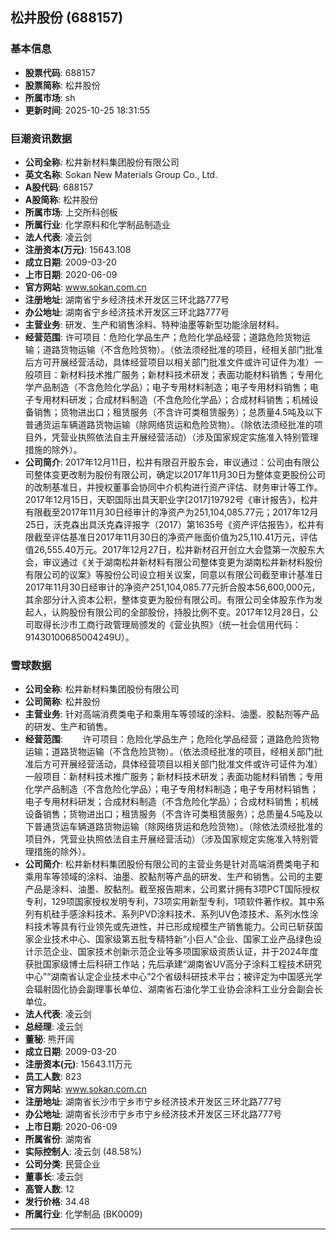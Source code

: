 ## 松井股份 (688157)

### 基本信息

- **股票代码**: 688157
- **股票简称**: 松井股份
- **所属市场**: sh
- **更新时间**: 2025-10-25 18:31:55

### 巨潮资讯数据

- **公司全称**: 松井新材料集团股份有限公司
- **英文名称**: Sokan New Materials Group Co., Ltd.
- **A股代码**: 688157
- **A股简称**: 松井股份
- **所属市场**: 上交所科创板
- **所属行业**: 化学原料和化学制品制造业
- **法人代表**: 凌云剑
- **注册资本(万元)**: 15643.108
- **成立日期**: 2009-03-20
- **上市日期**: 2020-06-09
- **官方网站**: www.sokan.com.cn
- **注册地址**: 湖南省宁乡经济技术开发区三环北路777号
- **办公地址**: 湖南省宁乡经济技术开发区三环北路777号
- **主营业务**: 研发、生产和销售涂料、特种油墨等新型功能涂层材料。
- **经营范围**: 许可项目：危险化学品生产；危险化学品经营；道路危险货物运输；道路货物运输（不含危险货物）。（依法须经批准的项目，经相关部门批准后方可开展经营活动，具体经营项目以相关部门批准文件或许可证件为准）一般项目：新材料技术推广服务；新材料技术研发；表面功能材料销售；专用化学产品制造（不含危险化学品）；电子专用材料制造；电子专用材料销售；电子专用材料研发；合成材料制造（不含危险化学品）；合成材料销售；机械设备销售；货物进出口；租赁服务（不含许可类租赁服务）；总质量4.5吨及以下普通货运车辆道路货物运输（除网络货运和危险货物）。（除依法须经批准的项目外，凭营业执照依法自主开展经营活动）（涉及国家规定实施准入特别管理措施的除外）。
- **公司简介**: 2017年12月11日，松井有限召开股东会，审议通过：公司由有限公司整体变更改制为股份有限公司，确定以2017年11月30日为整体变更股份公司的改制基准日，并授权董事会协同中介机构进行资产评估、财务审计等工作。2017年12月15日，天职国际出具天职业字[2017]19792号《审计报告》，松井有限截至2017年11月30日经审计的净资产为251,104,085.77元；2017年12月25日，沃克森出具沃克森评报字（2017）第1635号《资产评估报告》，松井有限截至评估基准日2017年11月30日的净资产账面价值为25,110.41万元，评估值26,555.40万元。2017年12月27日，松井新材召开创立大会暨第一次股东大会，审议通过《关于湖南松井新材料有限公司整体变更为湖南松井新材料股份有限公司的议案》等股份公司设立相关议案，同意以有限公司截至审计基准日2017年11月30日经审计的净资产251,104,085.77元折合股本56,600,000元，其余部分计入资本公积，整体变更为股份有限公司。有限公司全体股东作为发起人，认购股份有限公司的全部股份，持股比例不变。2017年12月28日，公司取得长沙市工商行政管理局颁发的《营业执照》（统一社会信用代码：91430100685004249U）。

### 雪球数据

- **公司全称**: 松井新材料集团股份有限公司
- **公司简称**: 松井股份
- **主营业务**: 针对高端消费类电子和乘用车等领域的涂料、油墨、胶黏剂等产品的研发、生产和销售。
- **经营范围**: 　　许可项目：危险化学品生产；危险化学品经营；道路危险货物运输；道路货物运输（不含危险货物）。（依法须经批准的项目，经相关部门批准后方可开展经营活动，具体经营项目以相关部门批准文件或许可证件为准）一般项目：新材料技术推广服务；新材料技术研发；表面功能材料销售；专用化学产品制造（不含危险化学品）；电子专用材料制造；电子专用材料销售；电子专用材料研发；合成材料制造（不含危险化学品）；合成材料销售；机械设备销售；货物进出口；租赁服务（不含许可类租赁服务）；总质量4.5吨及以下普通货运车辆道路货物运输（除网络货运和危险货物）。（除依法须经批准的项目外，凭营业执照依法自主开展经营活动）（涉及国家规定实施准入特别管理措施的除外）。
- **公司简介**: 松井新材料集团股份有限公司的主营业务是针对高端消费类电子和乘用车等领域的涂料、油墨、胶黏剂等产品的研发、生产和销售。公司的主要产品是涂料、油墨、胶黏剂。截至报告期末，公司累计拥有3项PCT国际授权专利，129项国家授权发明专利，73项实用新型专利，1项软件著作权。其中系列有机硅手感涂料技术、系列PVD涂料技术、系列UV色漆技术、系列水性涂料技术等具有行业领先或先进性，并已形成规模生产销售能力。公司已斩获国家企业技术中心、国家级第五批专精特新“小巨人”企业、国家工业产品绿色设计示范企业、国家技术创新示范企业等多项国家级资质认证，并于2024年度获批国家级博士后科研工作站；先后承建“湖南省UV高分子涂料工程技术研究中心”“湖南省认定企业技术中心”2个省级科研技术平台；被评定为中国感光学会辐射固化协会副理事长单位、湖南省石油化学工业协会涂料工业分会副会长单位。
- **法人代表**: 凌云剑
- **总经理**: 凌云剑
- **董秘**: 熊开阔
- **成立日期**: 2009-03-20
- **注册资本(元)**: 15643.11万元
- **员工人数**: 823
- **官方网站**: www.sokan.com.cn
- **注册地址**: 湖南省长沙市宁乡市宁乡经济技术开发区三环北路777号
- **办公地址**: 湖南省长沙市宁乡市宁乡经济技术开发区三环北路777号
- **上市日期**: 2020-06-09
- **所属省份**: 湖南省
- **实际控制人**: 凌云剑 (48.58%)
- **公司分类**: 民营企业
- **董事长**: 凌云剑
- **高管人数**: 12
- **发行价格**: 34.48
- **所属行业**: 化学制品 (BK0009)

---